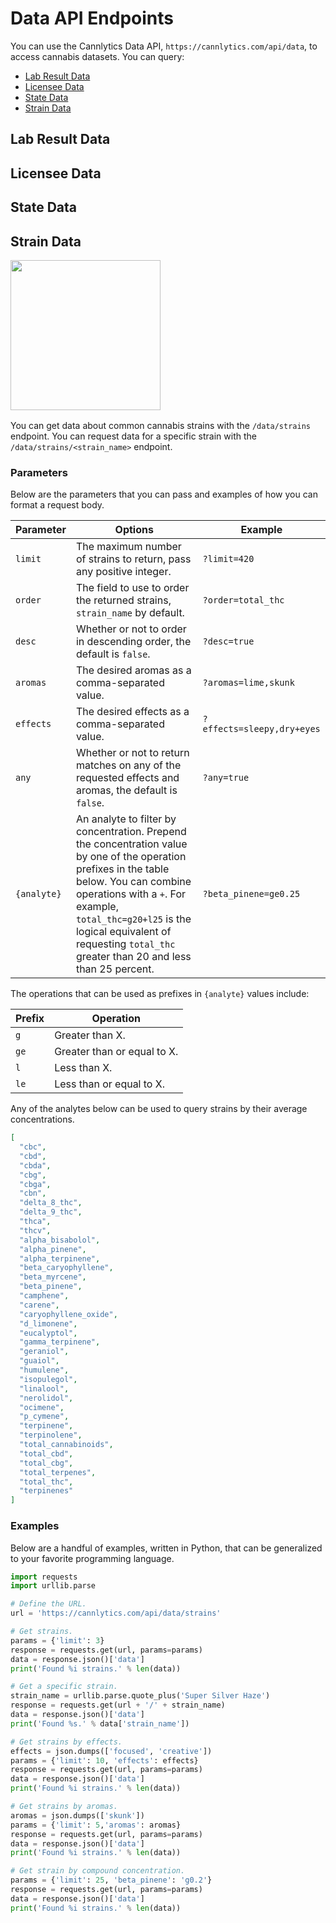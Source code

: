 # Data API Endpoints

You can use the Cannlytics Data API, `https://cannlytics.com/api/data`, to access cannabis datasets. You can query:

- [Lab Result Data](#lab-result-data)
- [Licensee Data](#licensee-data)
- [State Data](#state-data)
- [Strain Data](#strain-data)

## Lab Result Data <a name="lab-result-data"></a>

<!-- TODO: Describe and give examples -->


## Licensee Data <a name="licensee-data"></a>

<!-- TODO: Describe and give examples -->


## State Data <a name="state-data"></a>

<!-- TODO: Describe and give examples -->


##  Strain Data <a name="strain-data"></a>

<div style="margin-top:1rem; margin-bottom: 1rem;">
  <img width="240px" alt="" src="https://firebasestorage.googleapis.com/v0/b/cannlytics.appspot.com/o/public%2Fimages%2Flogos%2Fskunkfx_logo.png?alt=media&token=1a75b3cc-3230-446c-be7d-5c06012c8e30">
</div>

You can get data about common cannabis strains with the `/data/strains` endpoint. You can request data for a specific strain with the `/data/strains/<strain_name>` endpoint.

### Parameters

Below are the parameters that you can pass and examples of how you can format a request body.

| Parameter | Options | Example |
|-----------|---------|---------|
| `limit` | The maximum number of strains to return, pass any positive integer. | `?limit=420` |
| `order` | The field to use to order the returned strains, `strain_name` by default. | `?order=total_thc` |
| `desc` | Whether or not to order in descending order, the default is `false`.  | `?desc=true` |
| `aromas` | The desired aromas as a comma-separated value. | `?aromas=lime,skunk` |
| `effects` | The desired effects as a comma-separated value. | `?effects=sleepy,dry+eyes` |
| `any` | Whether or not to return matches on any of the requested effects and aromas, the default is `false`. | `?any=true` |
| `{analyte}` | An analyte to filter by concentration. Prepend the concentration value by one of the operation prefixes in the table below. You can combine operations with a `+`. For example, `total_thc=g20+l25` is the logical equivalent of requesting `total_thc` greater than 20 and less than 25 percent. | `?beta_pinene=ge0.25` |

The operations that can be used as prefixes in `{analyte}` values include:

| Prefix | Operation |
|--------|-----------|
| `g` | Greater than X. |
| `ge` | Greater than or equal to X. |
| `l` | Less than X. |
| `le` | Less than or equal to X. |

Any of the analytes below can be used to query strains by their average concentrations.

```json
[
  "cbc",
  "cbd",
  "cbda",
  "cbg",
  "cbga",
  "cbn",
  "delta_8_thc",
  "delta_9_thc",
  "thca",
  "thcv",
  "alpha_bisabolol",
  "alpha_pinene",
  "alpha_terpinene",
  "beta_caryophyllene",
  "beta_myrcene",
  "beta_pinene",
  "camphene",
  "carene",
  "caryophyllene_oxide",
  "d_limonene",
  "eucalyptol",
  "gamma_terpinene",
  "geraniol",
  "guaiol",
  "humulene",
  "isopulegol",
  "linalool",
  "nerolidol",
  "ocimene",
  "p_cymene",
  "terpinene",
  "terpinolene",
  "total_cannabinoids",
  "total_cbd",
  "total_cbg",
  "total_terpenes",
  "total_thc",
  "terpinenes"
]
```

<!-- ### Variables -->

### Examples

Below are a handful of examples, written in Python, that can be generalized to your favorite programming language.

```py
import requests
import urllib.parse

# Define the URL.
url = 'https://cannlytics.com/api/data/strains'

# Get strains.
params = {'limit': 3}
response = requests.get(url, params=params)
data = response.json()['data']
print('Found %i strains.' % len(data))

# Get a specific strain.
strain_name = urllib.parse.quote_plus('Super Silver Haze')
response = requests.get(url + '/' + strain_name)
data = response.json()['data']
print('Found %s.' % data['strain_name'])

# Get strains by effects.
effects = json.dumps(['focused', 'creative'])
params = {'limit': 10, 'effects': effects}
response = requests.get(url, params=params)
data = response.json()['data']
print('Found %i strains.' % len(data))

# Get strains by aromas.
aromas = json.dumps(['skunk'])
params = {'limit': 5,'aromas': aromas}
response = requests.get(url, params=params)
data = response.json()['data']
print('Found %i strains.' % len(data))

# Get strain by compound concentration.
params = {'limit': 25, 'beta_pinene': 'g0.2'}
response = requests.get(url, params=params)
data = response.json()['data']
print('Found %i strains.' % len(data))
```
